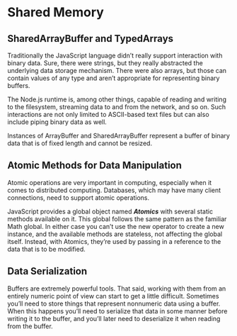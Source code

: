 # Shared Memory

## SharedArrayBuffer and TypedArrays

Traditionally the JavaScript language didn’t really support interaction with binary data. Sure, there were strings, but they really abstracted the underlying data storage mechanism. There were also arrays, but those can contain values of any type and aren’t appropriate for representing binary buffers.

The Node.js runtime is, among other things, capable of reading and writing to the filesystem, streaming data to and from the network, and so on. Such interactions are not only limited to ASCII-based text files but can also include piping binary data as well.

Instances of ArrayBuffer and SharedArrayBuffer represent a buffer of binary data that is of fixed length and cannot be resized.

## Atomic Methods for Data Manipulation

Atomic operations are very important in computing, especially when it comes to distributed computing. Databases, which may have many client connections, need to support atomic operations.

JavaScript provides a global object named **_Atomics_** with several static methods available on it. This global follows the same pattern as the familiar Math global. In either case you can’t use the new operator to create a new instance, and the available methods are stateless, not affecting the global itself. Instead, with Atomics, they’re used by passing in a reference to the data that is to be modified.

## Data Serialization

Buffers are extremely powerful tools. That said, working with them from an entirely numeric point of view can start to get a little difficult. Sometimes you’ll need to store things that represent nonnumeric data using a buffer. When this happens you’ll need to serialize that data in some manner before writing it to the buffer, and you’ll later need to deserialize it when reading from the buffer.
